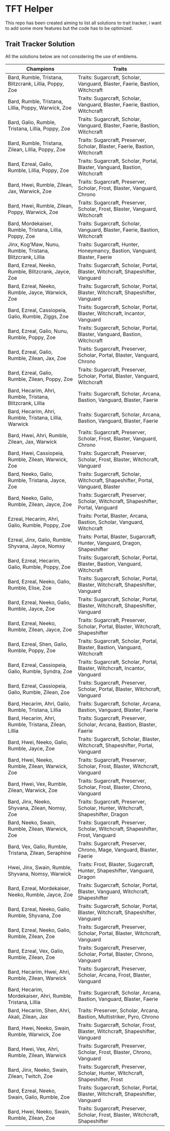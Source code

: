 # TFT Helper

This repo has been created aiming to list all solutions to trait tracker, i want to add some more features but the code has to be optimized.

## Trait Tracker Solution

All the solutions below are not considering the use of emblems.

Champions | Traits
--- | ---
Bard, Rumble, Tristana, Blitzcrank, Lillia, Poppy, Zoe | Traits: Sugarcraft, Scholar, Vanguard, Blaster, Faerie, Bastion, Witchcraft
Bard, Rumble, Tristana, Lillia, Poppy, Warwick, Zoe | Traits: Sugarcraft, Scholar, Vanguard, Blaster, Faerie, Bastion, Witchcraft
Bard, Galio, Rumble, Tristana, Lillia, Poppy, Zoe | Traits: Sugarcraft, Scholar, Vanguard, Blaster, Faerie, Bastion, Witchcraft       
Bard, Rumble, Tristana, Zilean, Lillia, Poppy, Zoe | Traits: Sugarcraft, Preserver, Scholar, Blaster, Faerie, Bastion, Witchcraft     
Bard, Ezreal, Galio, Rumble, Lillia, Poppy, Zoe | Traits: Sugarcraft, Scholar, Portal, Blaster, Vanguard, Bastion, Witchcraft
Bard, Hwei, Rumble, Zilean, Jax, Warwick, Zoe | Traits: Sugarcraft, Preserver, Scholar, Frost, Blaster, Vanguard, Chrono
Bard, Hwei, Rumble, Zilean, Poppy, Warwick, Zoe | Traits: Sugarcraft, Preserver, Scholar, Frost, Blaster, Vanguard, Witchcraft        
Bard, Mordekaiser, Rumble, Tristana, Lillia, Poppy, Zoe | Traits: Sugarcraft, Scholar, Vanguard, Blaster, Faerie, Bastion, Witchcraft 
Jinx, Kog'Maw, Nunu, Rumble, Tristana, Blitzcrank, Lillia | Traits: Sugarcraft, Hunter, Honeymancy, Bastion, Vanguard, Blaster, Faerie
Bard, Ezreal, Neeko, Rumble, Blitzcrank, Jayce, Zoe | Traits: Sugarcraft, Scholar, Portal, Blaster, Witchcraft, Shapeshifter, Vanguard
Bard, Ezreal, Neeko, Rumble, Jayce, Warwick, Zoe | Traits: Sugarcraft, Scholar, Portal, Blaster, Witchcraft, Shapeshifter, Vanguard   
Bard, Ezreal, Cassiopeia, Galio, Rumble, Ziggs, Zoe | Traits: Sugarcraft, Scholar, Portal, Blaster, Witchcraft, Incantor, Vanguard    
Bard, Ezreal, Galio, Nunu, Rumble, Poppy, Zoe | Traits: Sugarcraft, Scholar, Portal, Blaster, Vanguard, Bastion, Witchcraft
Bard, Ezreal, Galio, Rumble, Zilean, Jax, Zoe | Traits: Sugarcraft, Preserver, Scholar, Portal, Blaster, Vanguard, Chrono
Bard, Ezreal, Galio, Rumble, Zilean, Poppy, Zoe | Traits: Sugarcraft, Preserver, Scholar, Portal, Blaster, Vanguard, Witchcraft       
Bard, Hecarim, Ahri, Rumble, Tristana, Blitzcrank, Lillia | Traits: Sugarcraft, Scholar, Arcana, Bastion, Vanguard, Blaster, Faerie   
Bard, Hecarim, Ahri, Rumble, Tristana, Lillia, Warwick | Traits: Sugarcraft, Scholar, Arcana, Bastion, Vanguard, Blaster, Faerie      
Bard, Hwei, Ahri, Rumble, Zilean, Jax, Warwick | Traits: Sugarcraft, Preserver, Scholar, Frost, Blaster, Vanguard, Chrono
Bard, Hwei, Cassiopeia, Rumble, Zilean, Warwick, Zoe | Traits: Sugarcraft, Preserver, Scholar, Frost, Blaster, Witchcraft, Vanguard   
Bard, Neeko, Galio, Rumble, Tristana, Jayce, Zoe | Traits: Sugarcraft, Scholar, Witchcraft, Shapeshifter, Portal, Vanguard, Blaster   
Bard, Neeko, Galio, Rumble, Zilean, Jayce, Zoe | Traits: Sugarcraft, Preserver, Scholar, Witchcraft, Shapeshifter, Portal, Vanguard   
Ezreal, Hecarim, Ahri, Galio, Rumble, Poppy, Zoe | Traits: Portal, Blaster, Arcana, Bastion, Scholar, Vanguard, Witchcraft
Ezreal, Jinx, Galio, Rumble, Shyvana, Jayce, Nomsy | Traits: Portal, Blaster, Sugarcraft, Hunter, Vanguard, Dragon, Shapeshifter      
Bard, Ezreal, Hecarim, Galio, Rumble, Poppy, Zoe | Traits: Sugarcraft, Scholar, Portal, Blaster, Bastion, Vanguard, Witchcraft        
Bard, Ezreal, Neeko, Galio, Rumble, Elise, Zoe | Traits: Sugarcraft, Scholar, Portal, Blaster, Witchcraft, Shapeshifter, Vanguard     
Bard, Ezreal, Neeko, Galio, Rumble, Jayce, Zoe | Traits: Sugarcraft, Scholar, Portal, Blaster, Witchcraft, Shapeshifter, Vanguard     
Bard, Ezreal, Neeko, Rumble, Zilean, Jayce, Zoe | Traits: Sugarcraft, Preserver, Scholar, Portal, Blaster, Witchcraft, Shapeshifter   
Bard, Ezreal, Shen, Galio, Rumble, Poppy, Zoe | Traits: Sugarcraft, Scholar, Portal, Blaster, Bastion, Vanguard, Witchcraft
Bard, Ezreal, Cassiopeia, Galio, Rumble, Syndra, Zoe | Traits: Sugarcraft, Scholar, Portal, Blaster, Witchcraft, Incantor, Vanguard   
Bard, Ezreal, Cassiopeia, Galio, Rumble, Zilean, Zoe | Traits: Sugarcraft, Preserver, Scholar, Portal, Blaster, Witchcraft, Vanguard  
Bard, Hecarim, Ahri, Galio, Rumble, Tristana, Lillia | Traits: Sugarcraft, Scholar, Arcana, Bastion, Vanguard, Blaster, Faerie        
Bard, Hecarim, Ahri, Rumble, Tristana, Zilean, Lillia | Traits: Sugarcraft, Preserver, Scholar, Arcana, Bastion, Blaster, Faerie      
Bard, Hwei, Neeko, Galio, Rumble, Jayce, Zoe | Traits: Sugarcraft, Scholar, Blaster, Witchcraft, Shapeshifter, Portal, Vanguard       
Bard, Hwei, Neeko, Rumble, Zilean, Warwick, Zoe | Traits: Sugarcraft, Preserver, Scholar, Frost, Blaster, Witchcraft, Vanguard        
Bard, Hwei, Vex, Rumble, Zilean, Warwick, Zoe | Traits: Sugarcraft, Preserver, Scholar, Frost, Blaster, Chrono, Vanguard
Bard, Jinx, Neeko, Shyvana, Zilean, Nomsy, Zoe | Traits: Sugarcraft, Preserver, Scholar, Hunter, Witchcraft, Shapeshifter, Dragon     
Bard, Neeko, Swain, Rumble, Zilean, Warwick, Zoe | Traits: Sugarcraft, Preserver, Scholar, Witchcraft, Shapeshifter, Frost, Vanguard  
Bard, Vex, Galio, Rumble, Tristana, Zilean, Seraphine | Traits: Sugarcraft, Preserver, Chrono, Mage, Vanguard, Blaster, Faerie        
Hwei, Jinx, Swain, Rumble, Shyvana, Nomsy, Warwick | Traits: Frost, Blaster, Sugarcraft, Hunter, Shapeshifter, Vanguard, Dragon       
Bard, Ezreal, Mordekaiser, Neeko, Rumble, Jayce, Zoe | Traits: Sugarcraft, Scholar, Portal, Blaster, Vanguard, Witchcraft, Shapeshifter
Bard, Ezreal, Neeko, Galio, Rumble, Shyvana, Zoe | Traits: Sugarcraft, Scholar, Portal, Blaster, Witchcraft, Shapeshifter, Vanguard   
Bard, Ezreal, Neeko, Galio, Rumble, Zilean, Zoe | Traits: Sugarcraft, Preserver, Scholar, Portal, Blaster, Witchcraft, Vanguard       
Bard, Ezreal, Vex, Galio, Rumble, Zilean, Zoe | Traits: Sugarcraft, Preserver, Scholar, Portal, Blaster, Chrono, Vanguard
Bard, Hecarim, Hwei, Ahri, Rumble, Zilean, Warwick | Traits: Sugarcraft, Preserver, Scholar, Arcana, Frost, Blaster, Vanguard
Bard, Hecarim, Mordekaiser, Ahri, Rumble, Tristana, Lillia | Traits: Sugarcraft, Scholar, Arcana, Bastion, Vanguard, Blaster, Faerie  
Bard, Hecarim, Shen, Ahri, Akali, Zilean, Jax | Traits: Preserver, Scholar, Arcana, Bastion, Multistriker, Pyro, Chrono
Bard, Hwei, Neeko, Swain, Rumble, Warwick, Zoe | Traits: Sugarcraft, Scholar, Frost, Blaster, Witchcraft, Shapeshifter, Vanguard      
Bard, Hwei, Vex, Ahri, Rumble, Zilean, Warwick | Traits: Sugarcraft, Preserver, Scholar, Frost, Blaster, Chrono, Vanguard
Bard, Jinx, Neeko, Swain, Zilean, Twitch, Zoe | Traits: Sugarcraft, Preserver, Scholar, Hunter, Witchcraft, Shapeshifter, Frost       
Bard, Ezreal, Neeko, Swain, Galio, Rumble, Zoe | Traits: Sugarcraft, Scholar, Portal, Blaster, Witchcraft, Shapeshifter, Vanguard     
Bard, Hwei, Neeko, Swain, Rumble, Zilean, Zoe | Traits: Sugarcraft, Preserver, Scholar, Frost, Blaster, Witchcraft, Shapeshifter